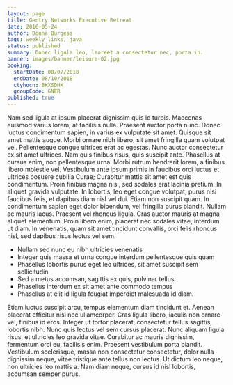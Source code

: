 ```yaml
---
layout: page
title: Gentry Networks Executive Retreat
date: 2016-05-24
author: Donna Burgess
tags: weekly links, java
status: published
summary: Donec ligula leo, laoreet a consectetur nec, porta in.
banner: images/banner/leisure-02.jpg
booking:
  startDate: 08/07/2018
  endDate: 08/10/2018
  ctyhocn: BKXSDHX
  groupCode: GNER
published: true
---
```

Nam sed ligula at ipsum placerat dignissim quis id turpis. Maecenas euismod varius lorem, at facilisis nulla. Praesent auctor porta nunc. Donec luctus condimentum sapien, in varius ex vulputate sit amet. Quisque sit amet mattis augue. Morbi ornare nibh libero, sit amet fringilla quam volutpat vel. Pellentesque congue ultrices erat ac egestas. Nunc auctor consectetur ex sit amet ultrices.
Nam quis finibus risus, quis suscipit ante. Phasellus at cursus enim, non pellentesque urna. Morbi rutrum hendrerit lorem, a finibus libero molestie vel. Vestibulum ante ipsum primis in faucibus orci luctus et ultrices posuere cubilia Curae; Curabitur mattis sit amet est quis condimentum. Proin finibus magna nisi, sed sodales erat lacinia pretium. In aliquet gravida vulputate. In lobortis, leo eget congue volutpat, purus nisi faucibus felis, et dapibus diam nisl vel dui. Etiam non suscipit quam. In condimentum sapien eget dolor bibendum, vel fringilla purus blandit. Nullam ac mauris lacus. Praesent vel rhoncus ligula. Cras auctor mauris at magna aliquet elementum. Proin libero enim, placerat nec sodales vitae, interdum ut diam. In venenatis, quam sit amet tincidunt convallis, orci felis rhoncus nisl, sed dapibus risus lectus vel sem.

* Nullam sed nunc eu nibh ultricies venenatis
* Integer quis massa et urna congue interdum pellentesque quis quam
* Phasellus lobortis purus eget leo ultrices, sit amet suscipit sem sollicitudin
* Sed a metus accumsan, sagittis ex quis, pulvinar tellus
* Phasellus interdum ex sit amet ante commodo tempus
* Phasellus at elit id ligula feugiat imperdiet malesuada id diam.

Etiam luctus suscipit arcu, tempus elementum diam tincidunt et. Aenean placerat efficitur nisi nec ullamcorper. Cras ligula libero, iaculis non ornare vel, finibus id eros. Integer ut tortor placerat, consectetur tellus sagittis, lobortis nibh. Nunc quis lectus vel sem cursus placerat. Nunc aliquam ligula risus, et ultricies leo gravida vitae. Curabitur ac mauris dignissim, fermentum orci eu, facilisis enim. Praesent vestibulum porta blandit. Vestibulum scelerisque, massa non consectetur consectetur, dolor nulla dignissim neque, vitae tristique ante tellus non lectus. Ut dictum leo neque, non ultricies leo mattis a. Nam diam neque, cursus id nisl lobortis, accumsan semper purus.
